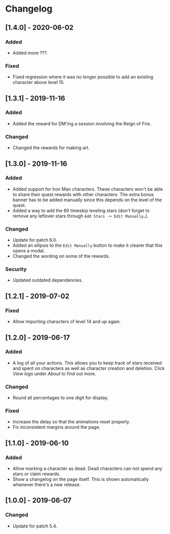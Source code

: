 # Changelog

## [1.4.0] - 2020-06-02

### Added

- Added more ???.

### Fixed

- Fixed regression where it was no longer possible to add an existing character
  above level 15.

## [1.3.1] - 2019-11-16

### Added

- Added the reward for DM'ing a session involving the Reign of Fire.

### Changed

- Changed the rewards for making art.

## [1.3.0] - 2019-11-16

### Added

- Added support for Iron Man characters. These characters won't be able to share
  their quest rewards with other characters. The extra bonus banner has to be
  added manually since this depends on the level of the quest.
- Added a way to add the 60 timeskip leveling stars (don't forget to remove any
  leftover stars through `Add Stars -> Edit Manually…`).

### Changed

- Update for patch 6.0.
- Added an ellipsis to the `Edit Manually` button to make it clearer that this
  opens a modal.
- Changed the wording on some of the rewards.

### Security

- Updated outdated dependencies.

## [1.2.1] - 2019-07-02

### Fixed

- Allow importing characters of level 14 and up again.

## [1.2.0] - 2019-06-17

### Added

- A log of all your actions. This allows you to keep track of stars received and
  spent on characters as well as character creation and deletion. Click _View
  logs_ under _About_ to find out more.

### Changed

- Round all percentages to one digit for display.

### Fixed

- Increase the delay so that the animations reset properly.
- Fix inconsistent margins around the page.

## [1.1.0] - 2019-06-10

### Added

- Allow marking a character as dead. Dead characters can not spend any stars or
  claim rewards.
- Show a changelog on the page itself. This is shown automatically whenever
  there's a new release.

## [1.0.0] - 2019-06-07

### Changed

- Update for patch 5.4.
